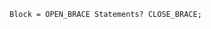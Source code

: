 <!-- This file is generated automatically by infrastructure scripts. Please don't edit by hand. -->

```{ .ebnf .slang-ebnf #Block }
Block = OPEN_BRACE Statements? CLOSE_BRACE;
```
